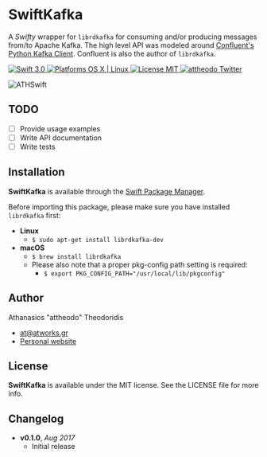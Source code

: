 # SwiftKafka
A *Swifty* wrapper for `librdkafka` for consuming and/or producing messages from/to Apache Kafka. The high level API was modeled around [Confluent's Python Kafka Client](https://github.com/confluentinc/confluent-kafka-python). Confluent is also the author of `librdkafka`.
<p>
    <a href="https://developer.apple.com/swift/" target="_blank">
        <img src="https://img.shields.io/badge/Swift-3.0-orange.svg?style=flat" alt="Swift 3.0">
    </a>
    <a href="https://developer.apple.com/swift/" target="_blank">
        <img src="https://img.shields.io/badge/Platforms-OS%20X%20%7C%20Linux%20-lightgray.svg?style=flat" alt="Platforms OS X | Linux">
    </a>
    <a href="http://perfect.org/licensing.html" target="_blank">
        <img src="https://img.shields.io/badge/License-MIT-lightgrey.svg?style=flat" alt="License MIT">
    </a>
    <a href="http://twitter.com/attheodo" target="_blank">
        <img src="https://img.shields.io/badge/Twitter-@attheodo-blue.svg?style=flat" alt="attheodo Twitter">
    </a>
</p>

<img src="https://photos-2.dropbox.com/t/2/AAApXdGdeOLwHS8cW-a3QjTo5cRJP7OKdl0b3r1Z_sw_Hw/12/1237004/png/32x32/3/1503856800/0/2/logo.png/EIXuhwEYnI2-7QMgAigCKAQ/_xuoBYEWM4X5XhwcDDkcd_TGYfSAggpmhKQxU22FI6E?dl=0&size=2048x1536&size_mode=3" alt="ATHSwift">

## TODO
- [ ] Provide usage examples
- [ ] Write API documentation
- [ ] Write tests

## Installation

**SwiftKafka** is available through the [Swift Package Manager](https://swift.org/package-manager/).

Before importing this package, please make sure you have installed `librdkafka` first:
- **Linux**
    - `$ sudo apt-get install librdkafka-dev`
- **macOS**
    - `$ brew install librdkafka`
    - Please also note that a proper pkg-config path setting is required:
        - `$ export PKG_CONFIG_PATH="/usr/local/lib/pkgconfig"`

## Author

Athanasios "attheodo" Theodoridis
- <a href="mailto:at@atworks.gr">at@atworks.gr</a>
- <a href="http://attheo.do">Personal website</a>

## License

**SwiftKafka** is available under the MIT license. See the LICENSE file for more info.

## Changelog
- **v0.1.0**, *Aug 2017*
    - Initial release
